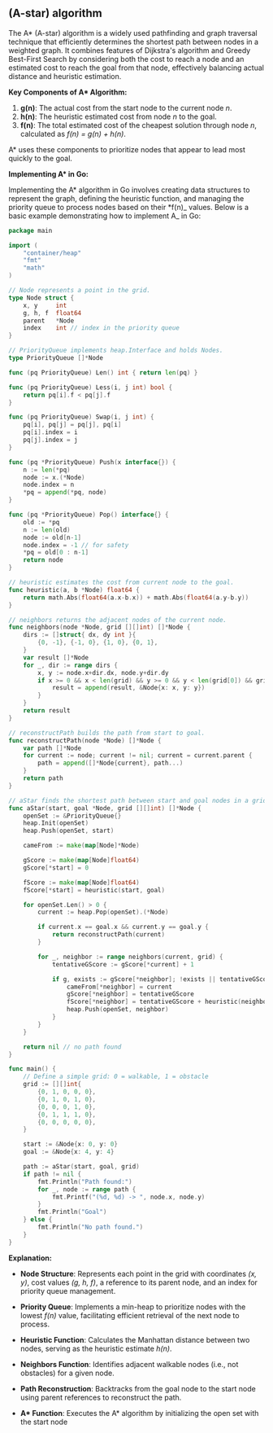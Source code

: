 ## (A-star) algorithm

The A\* (A-star) algorithm is a widely used pathfinding and graph traversal technique that efficiently determines the shortest path between nodes in a weighted graph. It combines features of Dijkstra's algorithm and Greedy Best-First Search by considering both the cost to reach a node and an estimated cost to reach the goal from that node, effectively balancing actual distance and heuristic estimation.

**Key Components of A\* Algorithm:**

1. **g(n)**: The actual cost from the start node to the current node _n_.
2. **h(n)**: The heuristic estimated cost from node _n_ to the goal.
3. **f(n)**: The total estimated cost of the cheapest solution through node _n_, calculated as _f(n) = g(n) + h(n)_.

A\* uses these components to prioritize nodes that appear to lead most quickly to the goal.

**Implementing A\* in Go:**

Implementing the A* algorithm in Go involves creating data structures to represent the graph, defining the heuristic function, and managing the priority queue to process nodes based on their *f(n)_ values. Below is a basic example demonstrating how to implement A_ in Go:

```go
package main

import (
	"container/heap"
	"fmt"
	"math"
)

// Node represents a point in the grid.
type Node struct {
	x, y     int
	g, h, f  float64
	parent   *Node
	index    int // index in the priority queue
}

// PriorityQueue implements heap.Interface and holds Nodes.
type PriorityQueue []*Node

func (pq PriorityQueue) Len() int { return len(pq) }

func (pq PriorityQueue) Less(i, j int) bool {
	return pq[i].f < pq[j].f
}

func (pq PriorityQueue) Swap(i, j int) {
	pq[i], pq[j] = pq[j], pq[i]
	pq[i].index = i
	pq[j].index = j
}

func (pq *PriorityQueue) Push(x interface{}) {
	n := len(*pq)
	node := x.(*Node)
	node.index = n
	*pq = append(*pq, node)
}

func (pq *PriorityQueue) Pop() interface{} {
	old := *pq
	n := len(old)
	node := old[n-1]
	node.index = -1 // for safety
	*pq = old[0 : n-1]
	return node
}

// heuristic estimates the cost from current node to the goal.
func heuristic(a, b *Node) float64 {
	return math.Abs(float64(a.x-b.x)) + math.Abs(float64(a.y-b.y))
}

// neighbors returns the adjacent nodes of the current node.
func neighbors(node *Node, grid [][]int) []*Node {
	dirs := []struct{ dx, dy int }{
		{0, -1}, {-1, 0}, {1, 0}, {0, 1},
	}
	var result []*Node
	for _, dir := range dirs {
		x, y := node.x+dir.dx, node.y+dir.dy
		if x >= 0 && x < len(grid) && y >= 0 && y < len(grid[0]) && grid[x][y] == 0 {
			result = append(result, &Node{x: x, y: y})
		}
	}
	return result
}

// reconstructPath builds the path from start to goal.
func reconstructPath(node *Node) []*Node {
	var path []*Node
	for current := node; current != nil; current = current.parent {
		path = append([]*Node{current}, path...)
	}
	return path
}

// aStar finds the shortest path between start and goal nodes in a grid.
func aStar(start, goal *Node, grid [][]int) []*Node {
	openSet := &PriorityQueue{}
	heap.Init(openSet)
	heap.Push(openSet, start)

	cameFrom := make(map[Node]*Node)

	gScore := make(map[Node]float64)
	gScore[*start] = 0

	fScore := make(map[Node]float64)
	fScore[*start] = heuristic(start, goal)

	for openSet.Len() > 0 {
		current := heap.Pop(openSet).(*Node)

		if current.x == goal.x && current.y == goal.y {
			return reconstructPath(current)
		}

		for _, neighbor := range neighbors(current, grid) {
			tentativeGScore := gScore[*current] + 1

			if g, exists := gScore[*neighbor]; !exists || tentativeGScore < g {
				cameFrom[*neighbor] = current
				gScore[*neighbor] = tentativeGScore
				fScore[*neighbor] = tentativeGScore + heuristic(neighbor, goal)
				heap.Push(openSet, neighbor)
			}
		}
	}

	return nil // no path found
}

func main() {
	// Define a simple grid: 0 = walkable, 1 = obstacle
	grid := [][]int{
		{0, 1, 0, 0, 0},
		{0, 1, 0, 1, 0},
		{0, 0, 0, 1, 0},
		{0, 1, 1, 1, 0},
		{0, 0, 0, 0, 0},
	}

	start := &Node{x: 0, y: 0}
	goal := &Node{x: 4, y: 4}

	path := aStar(start, goal, grid)
	if path != nil {
		fmt.Println("Path found:")
		for _, node := range path {
			fmt.Printf("(%d, %d) -> ", node.x, node.y)
		}
		fmt.Println("Goal")
	} else {
		fmt.Println("No path found.")
	}
}
```

**Explanation:**

- **Node Structure**: Represents each point in the grid with coordinates _(x, y)_, cost values _(g, h, f)_, a reference to its parent node, and an index for priority queue management.

- **Priority Queue**: Implements a min-heap to prioritize nodes with the lowest _f(n)_ value, facilitating efficient retrieval of the next node to process.

- **Heuristic Function**: Calculates the Manhattan distance between two nodes, serving as the heuristic estimate _h(n)_.

- **Neighbors Function**: Identifies adjacent walkable nodes (i.e., not obstacles) for a given node.

- **Path Reconstruction**: Backtracks from the goal node to the start node using parent references to reconstruct the path.

- **A\* Function**: Executes the A\* algorithm by initializing the open set with the start node
